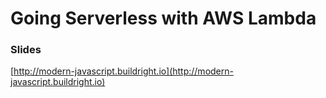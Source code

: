 
# Going Serverless with AWS Lambda


### Slides
[http://modern-javascript.buildright.io](http://modern-javascript.buildright.io)
